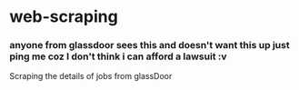 # web-scraping

### anyone from glassdoor sees this and doesn't want this up just ping me coz I don't think i can afford a lawsuit :v

Scraping the details of jobs from glassDoor
